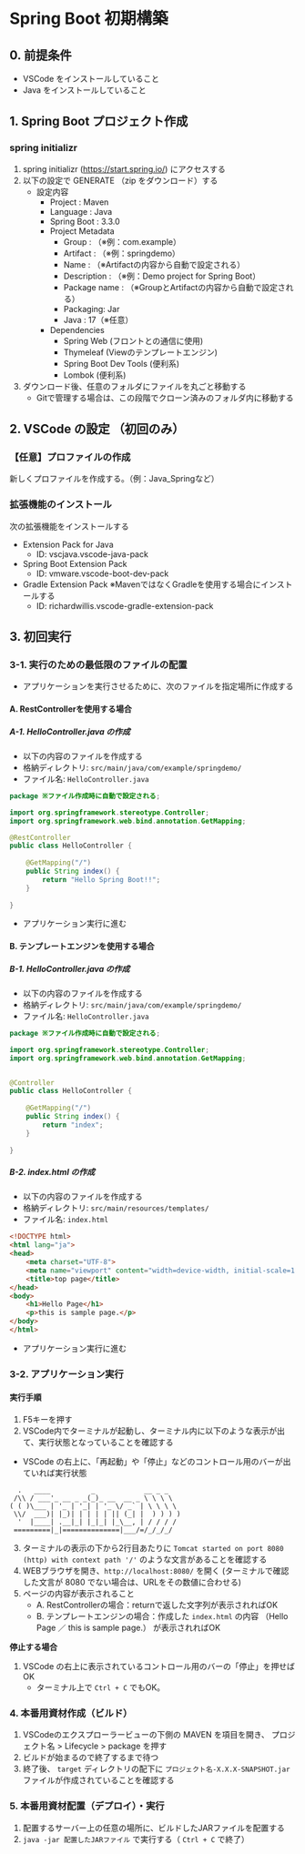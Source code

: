 # Spring Boot 初期構築

## 0. 前提条件
- VSCode をインストールしていること
- Java をインストールしていること


## 1. Spring Boot プロジェクト作成
### spring initializr
1. spring initializr (https://start.spring.io/) にアクセスする
2. 以下の設定で GENERATE （zip をダウンロード）する
    - 設定内容
        - Project : Maven
        - Language : Java
        - Spring Boot : 3.3.0
        - Project Metadata
            - Group : （※例：com.example）
            - Artifact : （※例：springdemo）
            - Name : （※Artifactの内容から自動で設定される）
            - Description : （※例：Demo project for Spring Boot）
            - Package name : （※GroupとArtifactの内容から自動で設定される）
            - Packaging: Jar
            - Java : 17（※任意）
        - Dependencies
            - Spring Web (フロントとの通信に使用)
            - Thymeleaf (Viewのテンプレートエンジン)
            - Spring Boot Dev Tools (便利系)
            - Lombok (便利系)
3. ダウンロード後、任意のフォルダにファイルを丸ごと移動する
   - Gitで管理する場合は、この段階でクローン済みのフォルダ内に移動する


## 2. VSCode の設定 （初回のみ）
### 【任意】プロファイルの作成
新しくプロファイルを作成する。（例：Java_Springなど）

### 拡張機能のインストール
次の拡張機能をインストールする

- Extension Pack for Java
    - ID: vscjava.vscode-java-pack
- Spring Boot Extension Pack
    - ID: vmware.vscode-boot-dev-pack
- Gradle Extension Pack ※MavenではなくGradleを使用する場合にインストールする
    - ID: richardwillis.vscode-gradle-extension-pack


## 3. 初回実行
### 3-1. 実行のための最低限のファイルの配置
- アプリケーションを実行させるために、次のファイルを指定場所に作成する

#### A. RestControllerを使用する場合
##### A-1. HelloController.java の作成
- 以下の内容のファイルを作成する
- 格納ディレクトリ: `src/main/java/com/example/springdemo/`
- ファイル名: `HelloController.java`

```java
package ※ファイル作成時に自動で設定される;

import org.springframework.stereotype.Controller;
import org.springframework.web.bind.annotation.GetMapping;

@RestController
public class HelloController {
    
    @GetMapping("/")
    public String index() {
        return "Hello Spring Boot!!";
    }
    
}
```

- アプリケーション実行に進む


#### B. テンプレートエンジンを使用する場合
##### B-1. HelloController.java の作成
- 以下の内容のファイルを作成する
- 格納ディレクトリ: `src/main/java/com/example/springdemo/`
- ファイル名: `HelloController.java`

```java
package ※ファイル作成時に自動で設定される;

import org.springframework.stereotype.Controller;
import org.springframework.web.bind.annotation.GetMapping;


@Controller
public class HelloController {
    
    @GetMapping("/")
    public String index() {
        return "index";
    }
    
}
```

##### B-2. index.html の作成
- 以下の内容のファイルを作成する
- 格納ディレクトリ: `src/main/resources/templates/`
- ファイル名: `index.html`

```html
<!DOCTYPE html>
<html lang="ja">
<head>
    <meta charset="UTF-8">
    <meta name="viewport" content="width=device-width, initial-scale=1.0">
    <title>top page</title>
</head>
<body>
    <h1>Hello Page</h1>
    <p>this is sample page.</p>
</body>
</html>
```

- アプリケーション実行に進む


### 3-2. アプリケーション実行
#### 実行手順
1. F5キーを押す
2. VSCode内でターミナルが起動し、ターミナル内に以下のような表示が出て、実行状態となっていることを確認する
  - VSCode の右上に、「再起動」や「停止」などのコントロール用のバーが出ていれば実行状態

```
  .   ____          _            __ _ _
 /\\ / ___'_ __ _ _(_)_ __  __ _ \ \ \ \
( ( )\___ | '_ | '_| | '_ \/ _` | \ \ \ \
 \\/  ___)| |_)| | | | | || (_| |  ) ) ) )
  '  |____| .__|_| |_|_| |_\__, | / / / /
 =========|_|==============|___/=/_/_/_/
```

3. ターミナルの表示の下から2行目あたりに `Tomcat started on port 8080 (http) with context path '/'` のような文言があることを確認する
4. WEBブラウザを開き、`http://localhost:8080/` を開く (ターミナルで確認した文言が 8080 でない場合は、URLをその数値に合わせる)
5. ページの内容が表示されること
   - A. RestControllerの場合：returnで返した文字列が表示されればOK
   - B. テンプレートエンジンの場合：作成した `index.html` の内容 （Hello Page ／ this is sample page.） が表示されればOK

**停止する場合**
1. VSCode の右上に表示されているコントロール用のバーの「停止」を押せばOK
   - ターミナル上で `Ctrl + C` でもOK。


### 4. 本番用資材作成（ビルド）
1. VSCodeのエクスプローラービューの下側の MAVEN を項目を開き、 プロジェクト名 > Lifecycle > package を押す
2. ビルドが始まるので終了するまで待つ
3. 終了後、 `target` ディレクトリの配下に `プロジェクト名-X.X.X-SNAPSHOT.jar` ファイルが作成されていることを確認する

### 5. 本番用資材配置（デプロイ）・実行
1. 配置するサーバー上の任意の場所に、ビルドしたJARファイルを配置する
2. `java -jar 配置したJARファイル` で実行する（ `Ctrl + C` で終了）


